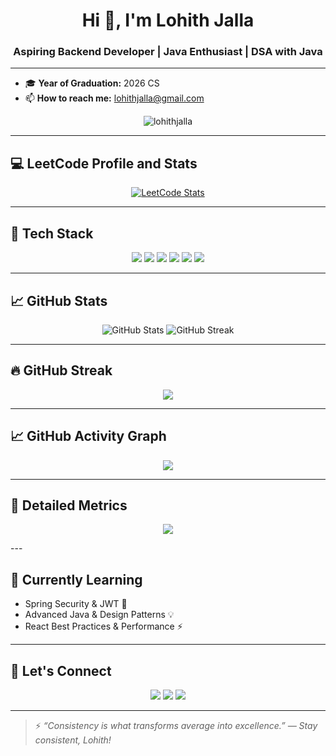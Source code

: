 <h1 align="center">Hi 👋, I'm Lohith Jalla</h1>
<h3 align="center">Aspiring Backend Developer | Java Enthusiast | DSA with Java</h3>

---

- 🎓 **Year of Graduation:** 2026 CS
- 📫 **How to reach me:** [lohithjalla@gmail.com](mailto:lohithjalla@gmail.com)

<p align="center">
  <img src="https://komarev.com/ghpvc/?username=lohithjalla&label=Profile%20views&color=0e75b6&style=flat" alt="lohithjalla" />
</p>

---

## 💻 LeetCode Profile and Stats

<p align="center">
  <a href="https://leetcode.com/Lohith_jalla" target="_blank">
    <img src="https://leetcard.jacoblin.cool/Lohith_jalla?theme=dark&font=Roboto&ext=contest" alt="LeetCode Stats" />
  </a>
</p>

---

## 🚀 Tech Stack

<p align="center">
  <img src="https://img.shields.io/badge/Java-ED8B00?style=for-the-badge&logo=java&logoColor=white"/>
  <img src="https://img.shields.io/badge/Spring%20Boot-6DB33F?style=for-the-badge&logo=spring-boot&logoColor=white"/>
  <img src="https://img.shields.io/badge/React-20232A?style=for-the-badge&logo=react&logoColor=61DAFB"/>
  <img src="https://img.shields.io/badge/MySQL-005C84?style=for-the-badge&logo=mysql&logoColor=white"/>
  <img src="https://img.shields.io/badge/MongoDB-4EA94B?style=for-the-badge&logo=mongodb&logoColor=white"/>
  <img src="https://img.shields.io/badge/Git-F05032?style=for-the-badge&logo=git&logoColor=white"/>
</p>

---

## 📈 GitHub Stats

<p align="center">
  <img src="https://github-readme-stats.vercel.app/api?username=lohith-jalla&show_icons=true&theme=radical" alt="GitHub Stats" />
  <img src="https://github-readme-streak-stats.herokuapp.com?user=lohith-jalla&theme=radical&hide_border=true" alt="GitHub Streak" />
</p>

---
## 🔥 GitHub Streak

<p align="center">
  <img src="https://github-readme-streak-stats.herokuapp.com?user=lohithjalla&theme=radical&hide_border=true&date_format=M%20j%5B%2C%20Y%5D" />
</p>

---

## 📈 GitHub Activity Graph

<p align="center">
  <img src="https://github-readme-activity-graph.vercel.app/graph?username=lohithjalla&theme=react-dark&hide_border=true&area=true" />
</p>

---

## 🧮 Detailed Metrics

<p align="center">
  <img src="https://metrics.lecoq.io/lohithjalla?template=classic&base.activity=true&base.repositories=true&base.metadata=true&languages=1&isocalendar=1&languages.limit=8&languages.sections=most-used&languages.indepth=true&languages.colors=github&isocalendar.duration=full-year&config.timezone=Asia%2FKolkata" />
</p>
---

## 🌱 Currently Learning

- Spring Security & JWT 🔐  
- Advanced Java & Design Patterns 💡  
- React Best Practices & Performance ⚡

---

## 🧠 Let's Connect

<p align="center">
  <a href="mailto:lohithjalla12@gmail.com"><img src="https://img.shields.io/badge/Gmail-D14836?style=for-the-badge&logo=gmail&logoColor=white"></a>
  <a href="https://linkedin.com/in/lohithjalla"><img src="https://img.shields.io/badge/LinkedIn-blue?style=for-the-badge&logo=linkedin&logoColor=white"></a>
  <a href="https://leetcode.com/Lohith_jalla"><img src="https://img.shields.io/badge/LeetCode-FFA116?style=for-the-badge&logo=leetcode&logoColor=black"></a>
</p>

---

> ⚡ *“Consistency is what transforms average into excellence.” — Stay consistent, Lohith!*
